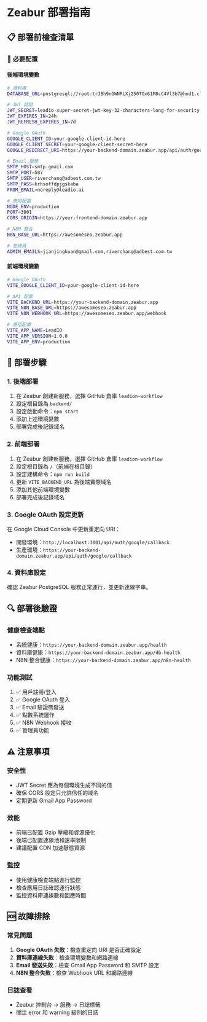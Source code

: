 # Zeabur 部署指南

## 📋 部署前檢查清單

### 🔧 必要配置

#### 後端環境變數
```bash
# 資料庫
DATABASE_URL=postgresql://root:trJBh9nGWNRLXj250TOx61M8cC4Vl3b7@hnd1.clusters.zeabur.com:22072/zeabur

# JWT 認證
JWT_SECRET=leadio-super-secret-jwt-key-32-characters-long-for-security
JWT_EXPIRES_IN=24h
JWT_REFRESH_EXPIRES_IN=7d

# Google OAuth
GOOGLE_CLIENT_ID=your-google-client-id-here
GOOGLE_CLIENT_SECRET=your-google-client-secret-here
GOOGLE_REDIRECT_URI=https://your-backend-domain.zeabur.app/api/auth/google/callback

# Email 服務
SMTP_HOST=smtp.gmail.com
SMTP_PORT=587
SMTP_USER=riverchang@adbest.com.tw
SMTP_PASS=krhsoffdpjgskaba
FROM_EMAIL=noreply@leadio.ai

# 應用配置
NODE_ENV=production
PORT=3001
CORS_ORIGIN=https://your-frontend-domain.zeabur.app

# N8N 整合
N8N_BASE_URL=https://awesomeseo.zeabur.app

# 管理員
ADMIN_EMAILS=jianjingkuan@gmail.com,riverchang@adbest.com.tw
```

#### 前端環境變數
```bash
# Google OAuth
VITE_GOOGLE_CLIENT_ID=your-google-client-id-here

# API 配置
VITE_BACKEND_URL=https://your-backend-domain.zeabur.app
VITE_N8N_BASE_URL=https://awesomeseo.zeabur.app
VITE_N8N_WEBHOOK_URL=https://awesomeseo.zeabur.app/webhook

# 應用配置
VITE_APP_NAME=LeadIO
VITE_APP_VERSION=1.0.0
VITE_APP_ENV=production
```

## 🚀 部署步驟

### 1. 後端部署
1. 在 Zeabur 創建新服務，選擇 GitHub 倉庫 `leadion-workflow`
2. 設定根目錄為 `backend/`
3. 設定啟動命令：`npm start`
4. 添加上述環境變數
5. 部署完成後記錄域名

### 2. 前端部署
1. 在 Zeabur 創建新服務，選擇 GitHub 倉庫 `leadion-workflow`
2. 設定根目錄為 `/`（前端在根目錄）
3. 設定建構命令：`npm run build`
4. 更新 `VITE_BACKEND_URL` 為後端實際域名
5. 添加其他前端環境變數
6. 部署完成後記錄域名

### 3. Google OAuth 設定更新
在 Google Cloud Console 中更新重定向 URI：
- 開發環境：`http://localhost:3001/api/auth/google/callback`
- 生產環境：`https://your-backend-domain.zeabur.app/api/auth/google/callback`

### 4. 資料庫設定
確認 Zeabur PostgreSQL 服務正常運行，並更新連線字串。

## 🔍 部署後驗證

### 健康檢查端點
- 系統健康：`https://your-backend-domain.zeabur.app/health`
- 資料庫健康：`https://your-backend-domain.zeabur.app/db-health`
- N8N 整合健康：`https://your-backend-domain.zeabur.app/n8n-health`

### 功能測試
1. ✅ 用戶註冊/登入
2. ✅ Google OAuth 登入
3. ✅ Email 驗證碼發送
4. ✅ 點數系統運作
5. ✅ N8N Webhook 接收
6. ✅ 管理員功能

## ⚠️ 注意事項

### 安全性
- JWT Secret 應為每個環境生成不同的值
- 確保 CORS 設定只允許信任的域名
- 定期更新 Gmail App Password

### 效能
- 前端已配置 Gzip 壓縮和資源優化
- 後端已配置連線池和速率限制
- 建議配置 CDN 加速靜態資源

### 監控
- 使用健康檢查端點進行監控
- 檢查應用日誌確認運行狀態
- 監控資料庫連線數和回應時間

## 🆘 故障排除

### 常見問題
1. **Google OAuth 失敗**：檢查重定向 URI 是否正確設定
2. **資料庫連線失敗**：檢查環境變數和網路連線
3. **Email 發送失敗**：檢查 Gmail App Password 和 SMTP 設定
4. **N8N 整合失敗**：檢查 Webhook URL 和網路連線

### 日誌查看
- Zeabur 控制台 → 服務 → 日誌標籤
- 關注 error 和 warning 級別的日誌